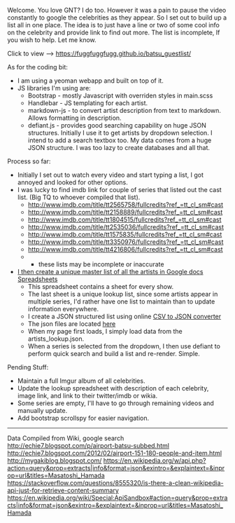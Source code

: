 Welcome. You love GNT? I do too. However it was a pain to pause the video constantly to google the celebrities as they appear. 
So I set out to build up a list all in one place. The idea is to just have a line or two of some cool info on the celebrity and provide link to find out more. The list is incomplete, If you wish to help. Let me know. 

Click to view --> https://fuggfuggfugg.github.io/batsu_guestlist/

As for the coding bit: 
* I am using a yeoman webapp and built on top of it. 
* JS libraries I'm using are:
   * Bootstrap - mostly Javascript with overriden styles in main.scss
   * Handlebar - JS templating for each artist. 
   * markdown-js - to convert artist description from text to markdown. Allows formatting in description.
   * defiant.js - provides good searching capability on huge JSON structures. Initially I use it to get artists by dropdown selection. I intend to add a search textbox too. My data comes from a huge JSON structure. I was too lazy to create databases and all that. 
   
Process so far: 
* Initially I set out to watch every video and start typing a list, I got annoyed and looked for other options. 
* I was lucky to find imdb link for couple of series that listed out the cast list. (Big TQ to whoever compiled that list). 
   * http://www.imdb.com/title/tt2565758/fullcredits?ref_=tt_cl_sm#cast
   * http://www.imdb.com/title/tt2158889/fullcredits?ref_=tt_cl_sm#cast
   * http://www.imdb.com/title/tt1804515/fullcredits?ref_=tt_cl_sm#cast
   * http://www.imdb.com/title/tt2535036/fullcredits?ref_=tt_cl_sm#cast
   * http://www.imdb.com/title/tt1575835/fullcredits?ref_=tt_cl_sm#cast
   * http://www.imdb.com/title/tt3350976/fullcredits?ref_=tt_cl_sm#cast
   * http://www.imdb.com/title/tt4216806/fullcredits?ref_=tt_cl_sm#cast
   * - these lists may be incomplete or inaccurate
* [I then create a unique master list of all the artists in Google docs Spreadsheets](https://docs.google.com/spreadsheets/d/1RzqkaOmO1_RbBnlFByUQCiR9rOvTVNQq0m1WjW_UhFE/edit?usp=sharing)
   * This spreadsheet contains a sheet for every show.
   * The last sheet is a unique lookup list, since some artists appear in multiple series, I'd rather have one list to maintain than to update information everywhere.
   * I create a JSON structured list using online [CSV to JSON converter](http://codebeautify.org/csv-to-xml-json)
   * The json files are located [here](https://github.com/fuggfuggfugg/batsu_guestlist/tree/master/app/json_lookup)
   * When my page first loads, I simply load data from the artists_lookup.json.
   * When a series is selected from the dropdown, I then use defiant to perform quick search and build a list and re-render. Simple. 
   
Pending Stuff: 
* Maintain a full Imgur album of all celebrities. 
* Update the lookup spreadsheet with description of each celebrity, image link, and link to their twitter/imdb or wikia. 
* Some series are empty, I'll have to go through remaining videos and manually update. 
* Add bootstrap scrollspy for easier navigation. 


****
Data Compiled from 
Wiki, google search
http://echie7.blogspot.com/p/airport-batsu-subbed.html
http://echie7.blogspot.com/2012/02/airport-151-180-people-and-item.html
http://mygakiblog.blogspot.com/
https://en.wikipedia.org/w/api.php?action=query&prop=extracts|info&format=json&exintro=&explaintext=&inprop=url&titles=Masatoshi_Hamada
https://stackoverflow.com/questions/8555320/is-there-a-clean-wikipedia-api-just-for-retrieve-content-summary
https://en.wikipedia.org/wiki/Special:ApiSandbox#action=query&prop=extracts|info&format=json&exintro=&explaintext=&inprop=url&titles=Masatoshi_Hamada